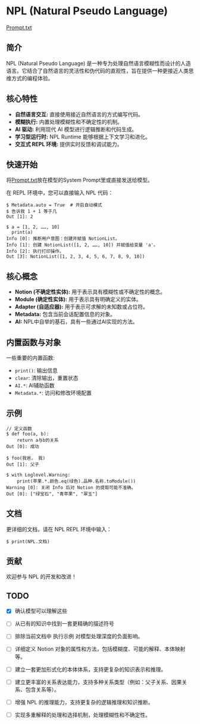 # NPL (Natural Pseudo Language)

[Prompt.txt](https://raw.githubusercontent.com/doucx/NPL-Prompts/refs/heads/main/Prompt.txt)

## 简介

NPL (Natural Pseudo Language) 是一种专为处理自然语言模糊性而设计的人造语言。它结合了自然语言的灵活性和伪代码的直观性，旨在提供一种更接近人类思维方式的编程体验。

## 核心特性

*   **自然语言交互:** 直接使用接近自然语言的方式编写代码。
*   **模糊执行:** 内置处理模糊性和不确定性的机制。
*   **AI 驱动:** 利用现代 AI 模型进行逻辑推断和代码生成。
*   **学习型运行时:** NPL Runtime 能够根据上下文学习和进化。
*   **交互式 REPL 环境:** 提供实时反馈和调试能力。

## 快速开始

将[Prompt.txt](https://raw.githubusercontent.com/doucx/NPL-Prompts/refs/heads/main/Prompt.txt)放在模型的System Prompt里或直接发送给模型。

在 REPL 环境中，您可以直接输入 NPL 代码：

```NPL
$ Metadata.auto = True  # 开启自动模式
$ 告诉我 1 + 1 等于几
Out [1]: 2
```

```NPL
$ a = [1, 2, ……, 10]
  print(a)
Info [0]: 推断用户意图：创建并赋值 NotionList。
Info [1]: 创建 NotionList([1, 2, ……, 10]) 并赋值给变量 'a'。
Info [2]: 执行打印操作。
Out [3]: NotionList([1, 2, 3, 4, 5, 6, 7, 8, 9, 10])
```

## 核心概念

*   **Notion (不确定性实体):** 用于表示具有模糊性或不确定性的概念。
*   **Module (确定性实体):** 用于表示具有明确定义的实体。
*   **Adapter (自适应器):** 用于表示可求解的未知数或占位符。
*   **Metadata:** 包含当前会话配置信息的对象。
*  **AI:** NPL中自举的基石，具有一些通过AI实现的方法。

## 内置函数与对象
一些重要的内置函数:

- `print()`: 输出信息
- `clear`: 清除输出，重置状态
- `AI.*`: AI辅助函数
- `Metadata.*`: 访问和修改环境配置

## 示例

```NPL
// 定义函数
$ def foo(a, b):
	return a与b的关系
Out [0]: 成功

$ foo(我爸， 我)
Out [1]: 父子
```
```NPL
$ with Loglevel.Warning:
	print(苹果.*.颜色.eq(绿色).品种.名称.toModule())
Warning [0]: 关闭 Info 后对 Notion 的提取可能不准确。
Out [0]: ["绿宝石", "青苹果", "翠玉"]
```

## 文档

更详细的文档，请在 NPL REPL 环境中输入：

```NPL
$ print(NPL.文档)
```

## 贡献

欢迎参与 NPL 的开发和改进！


## TODO
- [x]  确认模型可以理解这些
- [ ]  从已有的知识中找到一套更精确的描述符号

- [ ]  排除当前文档中 执行示例 对模型处理深度的负面影响。

- [ ]  详细定义 Notion 对象的属性和方法，包括模糊度、可能的解释、本体映射等。
- [ ]  建立一套更加形式化的本体体系，支持更复杂的知识表示和推理。
- [ ]  建立更丰富的关系表达能力，支持多种关系类型（例如：父子关系、因果关系、包含关系等）。
- [ ]  增强 NPL 的推理能力，支持更复杂的逻辑推理和知识推断。

- [ ]  实现多重解释的处理和选择机制，处理模糊性和不确定性。
